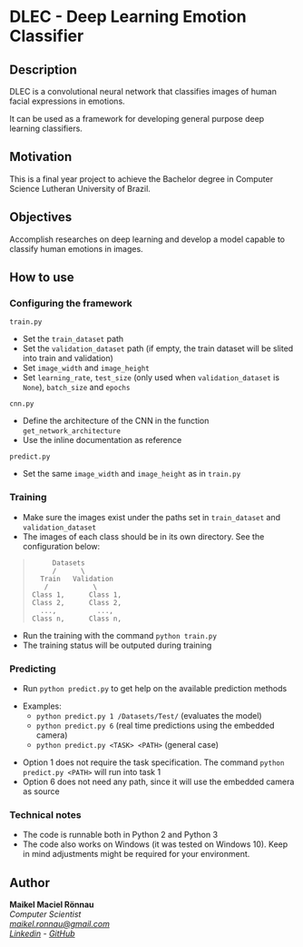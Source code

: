 # DLEC - Deep Learning Emotion Classifier

## Description

DLEC is a convolutional neural network that classifies images of human facial expressions in emotions. 
<!-- -->
It can be used as a framework for developing general purpose deep learning classifiers.

## Motivation

This is a final year project to achieve the Bachelor degree in Computer Science Lutheran University of Brazil.

## Objectives

Accomplish researches on deep learning and develop a model capable to classify human emotions in images.

## How to use

### Configuring the framework

`train.py`

- Set the `train_dataset` path
- Set the `validation_dataset` path (if empty, the train dataset will be slited into train and validation)
- Set `image_width` and `image_height`
- Set `learning_rate`, `test_size` (only used when `validation_dataset` is `None`), `batch_size` and `epochs`

`cnn.py`

- Define the architecture of the CNN in the function `get_network_architecture`
- Use the inline documentation as reference

`predict.py`

- Set the same `image_width` and `image_height` as in `train.py`

### Training

- Make sure the images exist under the paths set in `train_dataset` and `validation_dataset`
- The images of each class should be in its own directory. See the configuration below:

>          Datasets
>          /      \
>       Train   Validation
>        /           \
>     Class 1,      Class 1,
>     Class 2,      Class 2,
>       ...,          ...,
>     Class n,      Class n,

- Run the training with the command `python train.py`
- The training status will be outputed during training

### Predicting

- Run `python predict.py` to get help on the available prediction methods

<!-- -->

- Examples:
    - `python predict.py 1 /Datasets/Test/` (evaluates the model)
    - `python predict.py 6` (real time predictions using the embedded camera)
    - `python predict.py <TASK> <PATH>` (general case)

<!-- -->

- Option 1 does not require the task specification. The command `python predict.py <PATH>` will run into task 1
- Option 6 does not need any path, since it will use the embedded camera as source

### Technical notes

- The code is runnable both in Python 2 and Python 3
- The code also works on Windows (it was tested on Windows 10). Keep in mind adjustments might be required for your environment.

## Author

**Maikel Maciel Rönnau**  
*Computer Scientist  
maikel.ronnau@gmail.com  
[Linkedin](https://br.linkedin.com/in/maikelronnau) - [GitHub](https://github.com/maikelronnau)*
